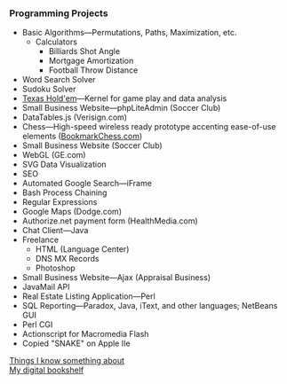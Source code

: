 ### Programming Projects
* Basic Algorithms—Permutations, Paths, Maximization, etc.
	* Calculators
		* Billiards Shot Angle
		* Mortgage Amortization
		* Football Throw Distance
* Word Search Solver
* Sudoku Solver
* [Texas Hold'em](https://github.com/wrightben/texas-holdem)</a>—Kernel for game play and data analysis
* Small Business Website—phpLiteAdmin (Soccer Club)
* DataTables.js (Verisign.com)
* Chess—High-speed wireless ready prototype accenting ease-of-use elements ([BookmarkChess.com](https://www.youtube.com/watch?v=wQLXnEwzpYo))
* Small Business Website (Soccer Club)
* WebGL (GE.com)
* SVG Data Visualization
* SEO
* Automated Google Search—iFrame
* Bash Process Chaining
* Regular Expressions
* Google Maps (Dodge.com)
* Authorize.net payment form (HealthMedia.com)
* Chat Client—Java
* Freelance
	- HTML (Language Center)
	- DNS MX Records
	- Photoshop
* Small Business Website—Ajax (Appraisal Business)
* JavaMail API
* Real Estate Listing Application—Perl
* SQL Reporting—Paradox, Java, iText, and other languages; NetBeans GUI
* Perl CGI
* Actionscript for Macromedia Flash
* Copied "SNAKE" on Apple IIe

<a href="http://wrightben.com/knowledge" target="_blank" title="Knowledge Hotspots" class="outbound">Things I know something about</a><br />
<a href="http://wrightben.com/books" target="_blank" title="Digital Bookshelf - Benjamin Wright" class="outbound">My digital bookshelf</a>
